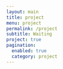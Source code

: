 ```yaml
---
layout: main
title: project
menu: project
permalink: /project
subtitle: Waiting
project: true
pagination:
  enabled: true
  category: project
---
```


